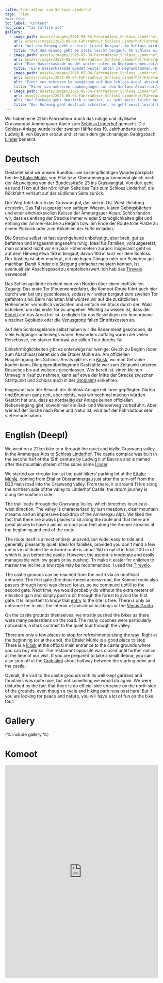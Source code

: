 ```yaml
---
title: Fahrradtour zum Schloss Linderhof
tags: Trips
toc: true
toc_label: "Content"
toc_icon: "fas fa-file-alt"
gallery:
  - image_path: assets/images/2025-05-04-Fahrradtour_Schloss_Linderhof/Fahrradtour_Schloss_Linderhof_1_th.jpg
    url: assets/images/2025-05-04-Fahrradtour_Schloss_Linderhof/Fahrradtour_Schloss_Linderhof_1.jpg
    alt: "Auf dem Hinweg geht es stets leicht bergauf. Am Schluss wird es steiler.<br/><br/>The way there is always slightly uphill. It gets steeper at the end."
    title: "Auf dem Hinweg geht es stets leicht bergauf. Am Schluss wird es steiler.<br/><br/>The way there is always slightly uphill. It gets steeper at the end."
  - image_path: assets/images/2025-05-04-Fahrradtour_Schloss_Linderhof/Fahrradtour_Schloss_Linderhof_2_th.jpg
    url: assets/images/2025-05-04-Fahrradtour_Schloss_Linderhof/Fahrradtour_Schloss_Linderhof_2.jpg
    alt: "Eine Wasserkaskade mündet weiter unten im Neptunbrunnen.<br/><br/>A cascade of water flows into the Neptune Fountain further down."
    title: "Eine Wasserkaskade mündet weiter unten im Neptunbrunnen.<br/><br/>A cascade of water flows into the Neptune Fountain further down."
  - image_path: assets/images/2025-05-04-Fahrradtour_Schloss_Linderhof/Fahrradtour_Schloss_Linderhof_3_th.jpg
    url: assets/images/2025-05-04-Fahrradtour_Schloss_Linderhof/Fahrradtour_Schloss_Linderhof_3.jpg
    alt: "Einer von mehreren Laubengängen auf dem Schloss-Areal.<br/><br/>One of several arcades on the castle grounds."
    title: "Einer von mehreren Laubengängen auf dem Schloss-Areal.<br/><br/>One of several arcades on the castle grounds."
  - image_path: assets/images/2025-05-04-Fahrradtour_Schloss_Linderhof/Fahrradtour_Schloss_Linderhof_4_th.jpg
    url: assets/images/2025-05-04-Fahrradtour_Schloss_Linderhof/Fahrradtour_Schloss_Linderhof_4.jpg
    alt: "Der Rückweg geht deutlich schneller, es geht meist leicht bergab.<br/><br/>The way back is much quicker, it is mostly slightly downhill."
    title: "Der Rückweg geht deutlich schneller, es geht meist leicht bergab.<br/><br/>The way back is much quicker, it is mostly slightly downhill."
---
```


Wir haben eine 22km Fahrradtour durch das ruhige und idyllische Graswangtal Ammergauer Alpen zum [Schloss Linderhof](https://de.wikipedia.org/wiki/Schloss_Linderhof) gemacht. Die Schloss-Anlage wurde in der zweiten Hälfte des 19. Jahrhunderts durch Ludwig II. von Bayern erbaut und ist nach dem gleichnamigen Gebirgsbach [Linder](https://de.wikipedia.org/wiki/Linder_(Fluss)) benannt.

# Deutsch
Gestartet sind wir unsere Rundtour am kostenpflichtigen Wanderparkplatz bei der [Ettaler Mühle](https://maps.app.goo.gl/7Em79S6E1TCoWJdu9), von Ettal bzw. Oberammergau kommend gleich nach der Abzweigung von der Bundesstraße 23 ins Graswangtal. Von dort geht es rund 11 km auf der nördlichen Seite des Tals zum Schloss Linderhof, die Rückfahrt verläuft auf der südlichen Seite zurück.

Der Weg führt durch das Graswangtal, das sich in Ost-West-Richtung erstreckt. Das Tal ist geprägt von saftigen Wiesen, klaren Gebirgsbächen und einer eindrucksvollen Kulisse der Ammergauer Alpen. Schön fanden wir, dass es entlang der Strecke immer wieder Sitzmöglichkeiten gibt und entlang der Ammer-Bäche zu Beginn bzw. am Ende der Route tolle Plätze zu einem Picknick oder zum Abkühlen der Füße einladen.

Die Strecke selbst ist fast durchgehend unbefestigt, aber breit, gut zu befahren und insgesamt angenehm ruhig. Ideal für Familien, vorausgesetzt, man schreckt nicht vor ein paar Höhenmetern zurück: Insgesamt geht es auf dem Hinweg etwa 150 m bergauf, davon 100 m kurz vor dem Schloss. Der Anstieg ist aber moderat, mit niedrigen Gängen oder per Schieben gut machbar. Damit Kinder die Steigung einfacher meistern können, ist eventuell ein Abschleppseil zu empfehlenswert. Ich hab das [Tirevelo](https://amzn.to/3ETi2BA) verwendet.

Das Schlossgelände erreicht man von Norden über einen inoffiziellen Zugang. Das erste Tor (Feuerwehrzufahrt, die Komoot-Route führt auch hier durch) war bei uns geschlossen, sodass wir weiter bergauf zum zweiten Tor  gefahren sind. Beim nächsten Mal würden wir auf die zusätzlichen Höhenmeter vermutlich verzichten und einfach ein Stück durch den Wald schieben, um das erste Tor zu umgehen. Wichtig zu wissen ist, dass der [Eintritt](https://www.schlosslinderhof.de/deutsch/tourist/eintritt.htm) auf das Areal frei ist. Lediglich für das Besichtigen der Innenräume einzelner Gebäude oder die [Venusgrotte](https://www.schlosslinderhof.de/deutsch/grotte/index.htm) fallen Eintrittskosten an.

Auf dem Schlossgelände selbst haben wir die Räder meist geschoben, da viele Fußgänger unterwegs waren. Besonders auffällig waren die vielen Reisebusse, ein starker Kontrast zur stillen Tour durchs Tal.

Einkehrmöglichkeiten gibt es unterwegs nur wenige: Gleich zu Beginn (oder zum Abschluss) bietet sich die Ettaler Mühle an. Am offiziellen Haupteingang des Schloss-Areals gibt es ein [Kiosk](https://maps.app.goo.gl/7Em79S6E1TCoWJdu9), wo man Getränke kaufen kann. Die gegenüberliegende Gaststätte war zum Zeitpunkt unseres Besuches bis auf weiteres geschlossen. Wer bereit ist, einen kleinen Umweg in Kauf zu nehmen, kann auf etwa der Mitte der Strecke zwischen Startpunkt und Schloss auch in der [Gröblalm](https://maps.app.goo.gl/Jkavopb8wMETSyCeA)) einkehren.

Insgesamt war der Besuch der Schloss-Anlage mit ihren gepflegten Gärten und Brunnen ganz nett, aber nichts, was wir nochmal machen würden. Gestört hat uns, dass es nordseitig der Anlage keinen offiziellen Nebeneingang gibt, obwohl hier ein Rad- und Wanderweg vorbeiführt. Aber wer auf der Suche nach Ruhe und Natur ist, wird auf der Fahrradtour sehr viel Freude haben.


# English (Deepl)
We went on a 22km bike tour through the quiet and idyllic Graswang valley in the Ammergau Alps to [Schloss Linderhof](https://de.wikipedia.org/wiki/Schloss_Linderhof). The castle complex was built in the second half of the 19th century by Ludwig II of Bavaria and is named after the mountain stream of the same name [Linder](https://de.wikipedia.org/wiki/Linder_(Fluss)).

We started our circular tour at the paid hikers' parking lot at the [Ettaler Mühle](https://maps.app.goo.gl/7Em79S6E1TCoWJdu9), coming from Ettal or Oberammergau just after the turn-off from the B23 main road into the Graswang valley. From there, it is around 11 km along the northern side of the valley to Linderhof Castle, the return journey is along the southern side.

The trail leads through the Graswang Valley, which stretches in an east-west direction. The valley is characterized by lush meadows, clear mountain streams and an impressive backdrop of the Ammergau Alps. We liked the fact that there are always places to sit along the route and that there are great places to have a picnic or cool your feet along the Ammer streams at the beginning and end of the route.

The route itself is almost entirely unpaved, but wide, easy to ride and generally pleasantly quiet. Ideal for families, provided you don't mind a few meters in altitude: the outward route is about 150 m uphill in total, 100 m of which is just before the castle. However, the ascent is moderate and easily manageable with low gears or by pushing. To make it easier for children to master the incline, a tow rope may be recommended. I used the [Tirevelo](https://amzn.to/3ETi2BA).

The castle grounds can be reached from the north via an unofficial entrance. The first gate (fire department access road, the Komoot route also passes through here) was closed for us, so we continued uphill to the second gate. Next time, we would probably do without the extra meters of elevation gain and simply push a bit through the forest to avoid the first gate. It is important to know that [entry](https://www.schlosslinderhof.de/englisch/tourist/index.htm) to the site is free. There is only an entrance fee to visit the interior of individual buildings or the [Venus Grotto](https://www.schlosslinderhof.de/englisch/grotto/index.htm).

On the castle grounds themselves, we mostly pushed the bikes as there were many pedestrians on the road. The many coaches were particularly noticeable, a stark contrast to the quiet tour through the valley.

There are only a few places to stop for refreshments along the way: Right at the beginning (or at the end), the Ettaler Mühle is a good place to stop. There is a [kiosk](https://maps.app.goo.gl/7Em79S6E1TCoWJdu9) at the official main entrance to the castle grounds where you can buy drinks. The restaurant opposite was closed until further notice at the time of our visit. If you are prepared to take a small detour, you can also stop off at the [Gröblalm](https://maps.app.goo.gl/Jkavopb8wMETSyCeA)) about halfway between the starting point and the castle.

Overall, the visit to the castle grounds with its well-kept gardens and fountains was quite nice, but not something we would do again. We were disturbed by the fact that there is no official side entrance on the north side of the grounds, even though a cycle and hiking path runs past here. But if you are looking for peace and nature, you will have a lot of fun on the bike tour.


# Gallery
{% include gallery %}


# Komoot
<iframe src="https://www.komoot.com/de-de/tour/2217383251/embed?share_token=azpEBO5MGdP2f3kBgr9X8gdTWXw4AieZdOZjiHbNHmMGC2wnvH&profile=1" width="100%" height="700" frameborder="0" scrolling="no"></iframe>
